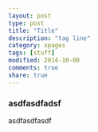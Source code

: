 ```yaml
---
layout: post
type: post
title: "Title"
description: "tag line"
category: xpages
tags: [stuff]
modified: 2014-10-08
comments: true
share: true
---
```


### asdfasdfadsf
asdfasdfasdf